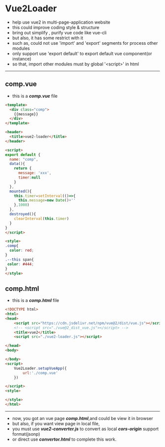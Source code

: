 # Vue2Loader

- help use vue2 in multi-page-application website
- this could improve coding style & structure
- bring out simplify , purify vue code like vue-cli
- but also, it has some restrict with it
- such as, could not use 'import' and 'export' segments for process other modules
- only support use 'export default' to  export default vue component(or instance)
- so that, import other modules must by global '&lt;script&gt;' in html

---

## comp.vue

- this is a ***comp.vue*** file

```html
<template>
  <div class="comp">
    {{message}}
  </div>
</template>

<header>
  <title>vue2-loader</title>
</header>

<script>
export default {
  name: "comp",
  data(){
    return {
      message: 'xxx',
      timer:null
    }
  },
  mounted(){
    this.timer=setInterval(()=>{
      this.message=new Date()+''
    },1000)
  },
  destroyed(){
    clearInterval(this.timer)
  }
}
</script>

<style>
.comp{
  color: red;
}
.--this span{
 color: #444;
}
</style>
```

## comp.html

- this is a ***comp.html*** file

```html
<!DOCTYPE html>
<html>
<head>
    <script src="https://cdn.jsdelivr.net/npm/vue@2/dist/vue.js"></script>
    <!-- <script src="./vue@2_dist_vue.js"></script> -->
    <title>vue2</title>
    <script src="./vue2-loader.js"></script>

</head>
<body>

</body>
<script>
    Vue2Loader.setupVueApp({
        url:'./comp.vue'
    })

</script>
<style>

</style>
</html>
```

---

- now, you got an vue page ***comp.html***,and could be view it in browser
- but also, if you want view page in local file, 
- you must use ***vue2-converter.js*** to convert as local ***cors-origin*** support format(jsonp)
- or direct use ***convertor.html*** to complete this work.
